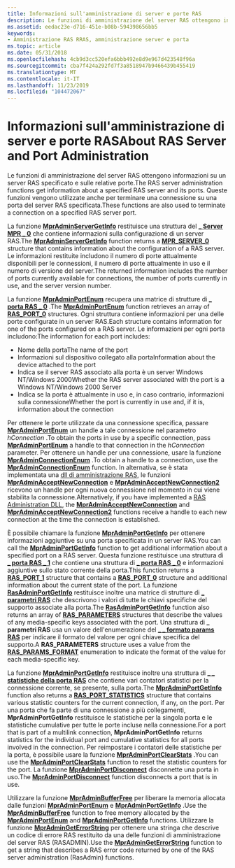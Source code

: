 ```yaml
---
title: Informazioni sull'amministrazione di server e porte RAS
description: Le funzioni di amministrazione del server RAS ottengono informazioni su un server RAS specificato e sulle relative porte. Queste funzioni vengono utilizzate anche per terminare una connessione su una porta del server RAS specificata.
ms.assetid: eedac23e-d716-451e-b08b-594398656bb5
keywords:
- Amministrazione RAS RRAS, amministrazione server e porta
ms.topic: article
ms.date: 05/31/2018
ms.openlocfilehash: 4cb9d3cc520efa6bbb492e8d9e967d423548f96a
ms.sourcegitcommit: cba7f424a292fd7f3a8518947b9466439b455419
ms.translationtype: MT
ms.contentlocale: it-IT
ms.lasthandoff: 11/23/2019
ms.locfileid: "104472067"
---
```

# <a name="about-ras-server-and-port-administration"></a><span data-ttu-id="fe3b3-105">Informazioni sull'amministrazione di server e porte RAS</span><span class="sxs-lookup"><span data-stu-id="fe3b3-105">About RAS Server and Port Administration</span></span>

<span data-ttu-id="fe3b3-106">Le funzioni di amministrazione del server RAS ottengono informazioni su un server RAS specificato e sulle relative porte.</span><span class="sxs-lookup"><span data-stu-id="fe3b3-106">The RAS server administration functions get information about a specified RAS server and its ports.</span></span> <span data-ttu-id="fe3b3-107">Queste funzioni vengono utilizzate anche per terminare una connessione su una porta del server RAS specificata.</span><span class="sxs-lookup"><span data-stu-id="fe3b3-107">These functions are also used to terminate a connection on a specified RAS server port.</span></span>

<span data-ttu-id="fe3b3-108">La funzione [**MprAdminServerGetInfo**](/windows/desktop/api/Mprapi/nf-mprapi-mpradminservergetinfo) restituisce una struttura del [**\_ Server MPR \_ 0**](/windows/desktop/api/Mprapi/ns-mprapi-mpr_server_0) che contiene informazioni sulla configurazione di un server RAS.</span><span class="sxs-lookup"><span data-stu-id="fe3b3-108">The [**MprAdminServerGetInfo**](/windows/desktop/api/Mprapi/nf-mprapi-mpradminservergetinfo) function returns a [**MPR\_SERVER\_0**](/windows/desktop/api/Mprapi/ns-mprapi-mpr_server_0) structure that contains information about the configuration of a RAS server.</span></span> <span data-ttu-id="fe3b3-109">Le informazioni restituite includono il numero di porte attualmente disponibili per le connessioni, il numero di porte attualmente in uso e il numero di versione del server.</span><span class="sxs-lookup"><span data-stu-id="fe3b3-109">The returned information includes the number of ports currently available for connections, the number of ports currently in use, and the server version number.</span></span>

<span data-ttu-id="fe3b3-110">La funzione [**MprAdminPortEnum**](/windows/desktop/api/Mprapi/nf-mprapi-mpradminportenum) recupera una matrice di strutture di [**\_ porta RAS \_ 0**](/windows/desktop/api/Mprapi/ns-mprapi-ras_port_0) .</span><span class="sxs-lookup"><span data-stu-id="fe3b3-110">The [**MprAdminPortEnum**](/windows/desktop/api/Mprapi/nf-mprapi-mpradminportenum) function retrieves an array of [**RAS\_PORT\_0**](/windows/desktop/api/Mprapi/ns-mprapi-ras_port_0) structures.</span></span> <span data-ttu-id="fe3b3-111">Ogni struttura contiene informazioni per una delle porte configurate in un server RAS.</span><span class="sxs-lookup"><span data-stu-id="fe3b3-111">Each structure contains information for one of the ports configured on a RAS server.</span></span> <span data-ttu-id="fe3b3-112">Le informazioni per ogni porta includono:</span><span class="sxs-lookup"><span data-stu-id="fe3b3-112">The information for each port includes:</span></span>

-   <span data-ttu-id="fe3b3-113">Nome della porta</span><span class="sxs-lookup"><span data-stu-id="fe3b3-113">The name of the port</span></span>
-   <span data-ttu-id="fe3b3-114">Informazioni sul dispositivo collegato alla porta</span><span class="sxs-lookup"><span data-stu-id="fe3b3-114">Information about the device attached to the port</span></span>
-   <span data-ttu-id="fe3b3-115">Indica se il server RAS associato alla porta è un server Windows NT/Windows 2000</span><span class="sxs-lookup"><span data-stu-id="fe3b3-115">Whether the RAS server associated with the port is a Windows NT/Windows 2000 Server</span></span>
-   <span data-ttu-id="fe3b3-116">Indica se la porta è attualmente in uso e, in caso contrario, informazioni sulla connessione</span><span class="sxs-lookup"><span data-stu-id="fe3b3-116">Whether the port is currently in use and, if it is, information about the connection</span></span>

<span data-ttu-id="fe3b3-117">Per ottenere le porte utilizzate da una connessione specifica, passare [**MprAdminPortEnum**](/windows/desktop/api/Mprapi/nf-mprapi-mpradminportenum) un handle a tale connessione nel parametro *hConnection* .</span><span class="sxs-lookup"><span data-stu-id="fe3b3-117">To obtain the ports in use by a specific connection, pass [**MprAdminPortEnum**](/windows/desktop/api/Mprapi/nf-mprapi-mpradminportenum) a handle to that connection in the *hConnection* parameter.</span></span> <span data-ttu-id="fe3b3-118">Per ottenere un handle per una connessione, usare la funzione [**MprAdminConnectionEnum**](/windows/desktop/api/Mprapi/nf-mprapi-mpradminconnectionenum) .</span><span class="sxs-lookup"><span data-stu-id="fe3b3-118">To obtain a handle to a connection, use the [**MprAdminConnectionEnum**](/windows/desktop/api/Mprapi/nf-mprapi-mpradminconnectionenum) function.</span></span> <span data-ttu-id="fe3b3-119">In alternativa, se è stata implementata una [dll di amministrazione RAS](ras-administration-dll.md), le funzioni [**MprAdminAcceptNewConnection**](/windows/desktop/api/Mprapi/nf-mprapi-mpradminacceptnewconnection) e [**MprAdminAcceptNewConnection2**](/windows/desktop/api/Mprapi/nf-mprapi-mpradminacceptnewconnection2) ricevono un handle per ogni nuova connessione nel momento in cui viene stabilita la connessione.</span><span class="sxs-lookup"><span data-stu-id="fe3b3-119">Alternatively, if you have implemented a [RAS Administration DLL](ras-administration-dll.md), the [**MprAdminAcceptNewConnection**](/windows/desktop/api/Mprapi/nf-mprapi-mpradminacceptnewconnection) and [**MprAdminAcceptNewConnection2**](/windows/desktop/api/Mprapi/nf-mprapi-mpradminacceptnewconnection2) functions receive a handle to each new connection at the time the connection is established.</span></span>

<span data-ttu-id="fe3b3-120">È possibile chiamare la funzione [**MprAdminPortGetInfo**](/windows/desktop/api/Mprapi/nf-mprapi-mpradminportgetinfo) per ottenere informazioni aggiuntive su una porta specificata in un server RAS.</span><span class="sxs-lookup"><span data-stu-id="fe3b3-120">You can call the [**MprAdminPortGetInfo**](/windows/desktop/api/Mprapi/nf-mprapi-mpradminportgetinfo) function to get additional information about a specified port on a RAS server.</span></span> <span data-ttu-id="fe3b3-121">Questa funzione restituisce una struttura di [**\_ porta RAS \_ 1**](/windows/desktop/api/Mprapi/ns-mprapi-ras_port_1) che contiene una struttura di [**\_ porta RAS \_ 0**](/windows/desktop/api/Mprapi/ns-mprapi-ras_port_0) e informazioni aggiuntive sullo stato corrente della porta.</span><span class="sxs-lookup"><span data-stu-id="fe3b3-121">This function returns a [**RAS\_PORT\_1**](/windows/desktop/api/Mprapi/ns-mprapi-ras_port_1) structure that contains a [**RAS\_PORT\_0**](/windows/desktop/api/Mprapi/ns-mprapi-ras_port_0) structure and additional information about the current state of the port.</span></span> <span data-ttu-id="fe3b3-122">La funzione [**RasAdminPortGetInfo**](rasadminportgetinfo.md) restituisce inoltre una matrice di strutture di [**\_ parametri RAS**](ras-parameters-str.md) che descrivono i valori di tutte le chiavi specifiche del supporto associate alla porta.</span><span class="sxs-lookup"><span data-stu-id="fe3b3-122">The [**RasAdminPortGetInfo**](rasadminportgetinfo.md) function also returns an array of [**RAS\_PARAMETERS**](ras-parameters-str.md) structures that describe the values of any media-specific keys associated with the port.</span></span> <span data-ttu-id="fe3b3-123">Una struttura di **\_ parametri RAS** usa un valore dell'enumerazione del [**\_ \_ formato params RAS**](ras-params-format-str.md) per indicare il formato del valore per ogni chiave specifica del supporto.</span><span class="sxs-lookup"><span data-stu-id="fe3b3-123">A **RAS\_PARAMETERS** structure uses a value from the [**RAS\_PARAMS\_FORMAT**](ras-params-format-str.md) enumeration to indicate the format of the value for each media-specific key.</span></span>

<span data-ttu-id="fe3b3-124">La funzione [**MprAdminPortGetInfo**](/windows/desktop/api/Mprapi/nf-mprapi-mpradminportgetinfo) restituisce inoltre una struttura di [**\_ \_ statistiche della porta RAS**](ras-port-statistics-str.md) che contiene vari contatori statistici per la connessione corrente, se presente, sulla porta.</span><span class="sxs-lookup"><span data-stu-id="fe3b3-124">The [**MprAdminPortGetInfo**](/windows/desktop/api/Mprapi/nf-mprapi-mpradminportgetinfo) function also returns a [**RAS\_PORT\_STATISTICS**](ras-port-statistics-str.md) structure that contains various statistic counters for the current connection, if any, on the port.</span></span> <span data-ttu-id="fe3b3-125">Per una porta che fa parte di una connessione a più collegamenti, **MprAdminPortGetInfo** restituisce le statistiche per la singola porta e le statistiche cumulative per tutte le porte incluse nella connessione.</span><span class="sxs-lookup"><span data-stu-id="fe3b3-125">For a port that is part of a multilink connection, **MprAdminPortGetInfo** returns statistics for the individual port and cumulative statistics for all ports involved in the connection.</span></span> <span data-ttu-id="fe3b3-126">Per reimpostare i contatori delle statistiche per la porta, è possibile usare la funzione [**MprAdminPortClearStats**](/windows/desktop/api/Mprapi/nf-mprapi-mpradminportclearstats) .</span><span class="sxs-lookup"><span data-stu-id="fe3b3-126">You can use the [**MprAdminPortClearStats**](/windows/desktop/api/Mprapi/nf-mprapi-mpradminportclearstats) function to reset the statistic counters for the port.</span></span> <span data-ttu-id="fe3b3-127">La funzione [**MprAdminPortDisconnect**](/windows/desktop/api/Mprapi/nf-mprapi-mpradminportdisconnect) disconnette una porta in uso.</span><span class="sxs-lookup"><span data-stu-id="fe3b3-127">The [**MprAdminPortDisconnect**](/windows/desktop/api/Mprapi/nf-mprapi-mpradminportdisconnect) function disconnects a port that is in use.</span></span>

<span data-ttu-id="fe3b3-128">Utilizzare la funzione [**MprAdminBufferFree**](/windows/desktop/api/Mprapi/nf-mprapi-mpradminbufferfree) per liberare la memoria allocata dalle funzioni [**MprAdminPortEnum**](/windows/desktop/api/Mprapi/nf-mprapi-mpradminportenum) e [**MprAdminPortGetInfo**](/windows/desktop/api/Mprapi/nf-mprapi-mpradminportgetinfo) .</span><span class="sxs-lookup"><span data-stu-id="fe3b3-128">Use the [**MprAdminBufferFree**](/windows/desktop/api/Mprapi/nf-mprapi-mpradminbufferfree) function to free memory allocated by the [**MprAdminPortEnum**](/windows/desktop/api/Mprapi/nf-mprapi-mpradminportenum) and [**MprAdminPortGetInfo**](/windows/desktop/api/Mprapi/nf-mprapi-mpradminportgetinfo) functions.</span></span> <span data-ttu-id="fe3b3-129">Utilizzare la funzione [**MprAdminGetErrorString**](/windows/desktop/api/Mprapi/nf-mprapi-mpradmingeterrorstring) per ottenere una stringa che descrive un codice di errore RAS restituito da una delle funzioni di amministrazione del server RAS (RASADMIN).</span><span class="sxs-lookup"><span data-stu-id="fe3b3-129">Use the [**MprAdminGetErrorString**](/windows/desktop/api/Mprapi/nf-mprapi-mpradmingeterrorstring) function to get a string that describes a RAS error code returned by one of the RAS server administration (RasAdmin) functions.</span></span>

 

 





